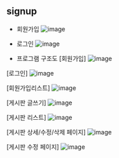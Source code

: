 ## signup

- 회원가입
![image](https://user-images.githubusercontent.com/53934772/208293637-b95b6dd6-cb79-491e-aad3-4ce5abfc6e7a.png)

- 로그인
![image](https://user-images.githubusercontent.com/53934772/208293663-1bd7956a-9204-441b-94bc-34cc05c7dd27.png)

- 프로그램 구조도
[회원가입]
![image](https://user-images.githubusercontent.com/53934772/208293706-54ca0c6b-acbf-4a71-82bd-4197c92fda2e.png)

[로그인]
![image](https://user-images.githubusercontent.com/53934772/208293738-3d6c0fc7-a5e0-4f56-b4f9-bdc1c0a58ce4.png)

[회원가입리스트]
![image](https://user-images.githubusercontent.com/53934772/208293763-fbb0fed4-e32b-4bd8-b2ad-f632a6829abc.png)

[게시판 글쓰기]
![image](https://user-images.githubusercontent.com/53934772/208293787-2a2a8832-2797-4c8d-b283-fcaf5968f17c.png)

[게시판 리스트]
![image](https://user-images.githubusercontent.com/53934772/208293798-442f2504-6e3e-4b8b-b820-39ae1c986085.png)

[게시판 상세/수정/삭제 페이지]
![image](https://user-images.githubusercontent.com/53934772/208293854-fb618a69-013d-4bc7-8b77-0c41a9a53f6a.png)

[게시판 수정 페이지]
![image](https://user-images.githubusercontent.com/53934772/208293866-18d99239-7785-44a2-89cc-e6e70ee05ae1.png)

